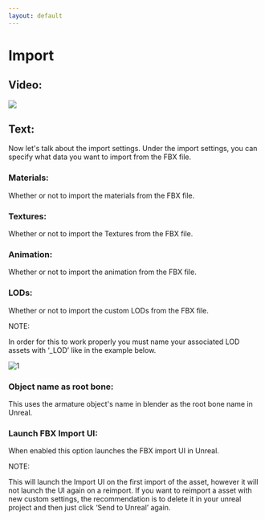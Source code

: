 ```yaml
---
layout: default
---
```


# Import
## Video:
[![](https://blender-tools-documentation.s3.amazonaws.com/send-to-unreal/videos/thumbnails/import.png)](https://www.youtube.com/watch?v=MAHPBJdQHCQ&list=PLZlv_N0_O1gZfQaN9qXynWllL7bzX8H3t&index=7)

## Text:

Now let's talk about the import settings. Under the import settings, you can specify what data you want to import from the FBX file.


### Materials:

Whether or not to import the materials from the FBX file.


### Textures:

Whether or not to import the Textures from the FBX file.


### Animation:

Whether or not to import the animation from the FBX file.


### LODs:

Whether or not to import the custom LODs from the FBX file.


NOTE:

In order for this to work properly you must name your associated LOD assets with ‘_LOD<number>’ like in the example below.

![1](https://blender-tools-documentation.s3.amazonaws.com/send-to-unreal/images/import/1.png)


### Object name as root bone:

This uses the armature object's name in blender as the root bone name in Unreal.


### Launch FBX Import UI:

When enabled this option launches the FBX import UI in Unreal.


NOTE:

This will launch the Import UI on the first import of the asset, however it will not launch the UI again on a reimport. If you want to reimport a asset with new custom settings, the recommendation is to delete it in your unreal project and then just click ‘Send to Unreal’ again.